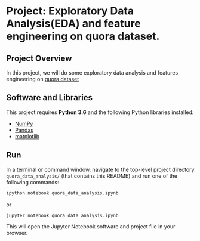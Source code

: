 # Project: Exploratory Data Analysis(EDA) and feature engineering on quora dataset.
## Project Overview
In this project, we will do some exploratory data analysis and features engineering on [quora dataset](https://www.kaggle.com/c/quora-question-pairs/data)

## Software and Libraries
This project requires **Python 3.6** and the following Python libraries installed:
- [NumPy](http://www.numpy.org/)
- [Pandas](http://pandas.pydata.org)
- [matplotlib](http://matplotlib.org/)

## Run
In a terminal or command window, navigate to the top-level project directory `quora_data_analysis/` (that contains this README) and run one of the following commands:

```bash
ipython notebook quora_data_analysis.ipynb
```  
or
```bash
jupyter notebook quora_data_analysis.ipynb
```

This will open the Jupyter Notebook software and project file in your browser.
